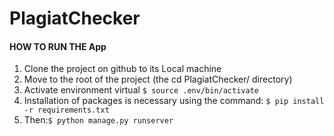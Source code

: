 # PlagiatChecker


#### HOW TO RUN THE App

1. Clone the project on github to its Local machine
2. Move to the root of the project (the cd PlagiatChecker/ directory)
3. Activate environment virtual `$ source .env/bin/activate`
2. Installation of packages is necessary using the command: `$ pip install -r requirements.txt`
3. Then:`$ python manage.py runserver`


